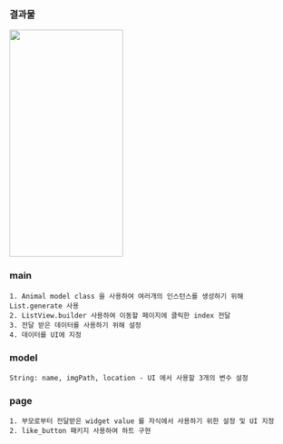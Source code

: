 ### 결과물
<img src="https://user-images.githubusercontent.com/43669992/223931509-f376bbf7-aff1-4cdd-8b19-e6103243436a.gif" width="200" height="400"/>

### main
    1. Animal model class 을 사용하여 여러개의 인스턴스를 생성하기 위해 List.generate 사용
    2. ListView.builder 사용하여 이동할 페이지에 클릭한 index 전달
    3. 전달 받은 데이터를 사용하기 위해 설정
    4. 데이터를 UI에 지정

### model
    String: name, imgPath, location - UI 에서 사용할 3개의 변수 설정  

### page
    1. 부모로부터 전달받은 widget value 를 자식에서 사용하기 위한 설정 및 UI 지정
    2. like_button 패키지 사용하여 하트 구현